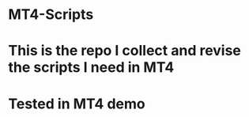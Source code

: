 # MT4-Scripts
# This is the repo I collect and revise the scripts I need in MT4
# Tested in MT4 demo
